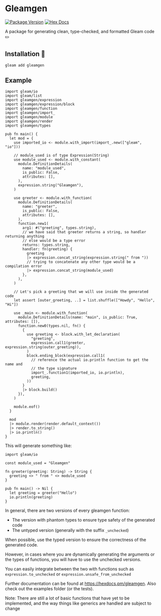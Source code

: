 # Gleamgen

[![Package Version](https://img.shields.io/hexpm/v/gleamgen?color=a6f0fc)](https://hex.pm/packages/gleamgen)
[![Hex Docs](https://img.shields.io/badge/hex-docs-ffaff3)](https://hexdocs.pm/gleamgen/)

A package for generating clean, type-checked, and formatted Gleam code ✏️

## Installation 🚀

```sh
gleam add gleamgen
```

## Example

```gleam
import gleam/io
import gleam/list
import gleamgen/expression
import gleamgen/expression/block
import gleamgen/function
import gleamgen/import_
import gleamgen/module
import gleamgen/render
import gleamgen/types

pub fn main() {
  let mod = {
    use imported_io <- module.with_import(import_.new(["gleam", "io"]))

    // module_used is of type Expression(String)
    use module_used <- module.with_constant(
      module.DefinitionDetails(
        name: "module_used",
        is_public: False,
        attributes: [],
      ),
      expression.string("Gleamgen"),
    )

    use greeter <- module.with_function(
      module.DefinitionDetails(
        name: "greeter",
        is_public: False,
        attributes: [],
      ),
      function.new1(
        arg1: #("greeting", types.string),
        // we have said that greeter returns a string, so handler returning anything
        // else would be a type error
        returns: types.string,
        handler: fn(greeting) {
          greeting
          |> expression.concat_string(expression.string(" from "))
          // trying to concatenate any other type would be a compilation error
          |> expression.concat_string(module_used)
        },
      ),
    )

    // Let's pick a greeting that we will use inside the generated code
    let assert [outer_greeting, ..] = list.shuffle(["Howdy", "Hello", "Hi"])

    use _main <- module.with_function(
      module.DefinitionDetails(name: "main", is_public: True, attributes: []),
      function.new0(types.nil, fn() {
        {
          use greeting <- block.with_let_declaration(
            "greeting",
            expression.call1(greeter, expression.string(outer_greeting)),
          )
          block.ending_block(expression.call1(
            // reference the actual io.println function to get the name and
            // the type signature
            import_.function1(imported_io, io.println),
            greeting,
          ))
        }
        |> block.build()
      }),
    )

    module.eof()
  }

  mod
  |> module.render(render.default_context())
  |> render.to_string()
  |> io.println()
}
```

This will generate something like:

```gleam
import gleam/io

const module_used = "Gleamgen"

fn greeter(greeting: String) -> String {
  greeting <> " from " <> module_used
}

pub fn main() -> Nil {
  let greeting = greeter("Hello")
  io.println(greeting)
}
```

In general, there are two versions of every gleamgen function:

- The version with phantom types to ensure type safety of the generated code
- The untyped version (generally with the suffix `_unchecked`)

When possible, use the typed version to ensure the correctness of the generated code.

However, in cases where you are dynamically generating the arguments or the
types of functions, you will have to use the unchecked versions.

You can easily integrate between the two with functions such as
`expression.to_unchecked` or `expression.unsafe_from_unchecked`

Further documentation can be found at <https://hexdocs.pm/gleamgen>.
Also check out the examples folder (or the tests).

Note: There are still a lot of basic functions that have yet to be implemented, and
the way things like generics are handled are subject to change
